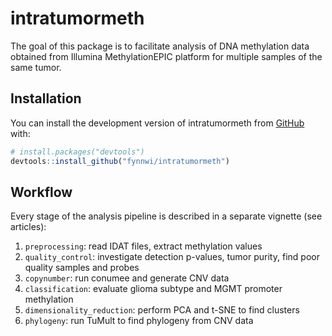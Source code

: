 
<!-- README.md is generated from README.Rmd. Please edit that file -->

# intratumormeth

The goal of this package is to facilitate analysis of DNA methylation
data obtained from Illumina MethylationEPIC platform for multiple
samples of the same tumor.

## Installation

You can install the development version of intratumormeth from
[GitHub](https://github.com/) with:

``` r
# install.packages("devtools")
devtools::install_github("fynnwi/intratumormeth")
```

## Workflow

Every stage of the analysis pipeline is described in a separate vignette
(see articles):

1.  `preprocessing`: read IDAT files, extract methylation values
2.  `quality_control`: investigate detection p-values, tumor purity,
    find poor quality samples and probes
3.  `copynumber`: run conumee and generate CNV data
4.  `classification`: evaluate glioma subtype and MGMT promoter
    methylation
5.  `dimensionality_reduction`: perform PCA and t-SNE to find clusters
6.  `phylogeny`: run TuMult to find phylogeny from CNV data

<!-- ## To be implemented: -->
<!-- Batch correction -->
<!-- - require user input of technical variables -->
<!--   - bisulfite conversion batch -->
<!--   - chip, row, column id -->
<!-- - run PCA and t-SNE and color by potential confounder variables -->
<!-- Probe filtering -->
<!-- - implement option to apply various filters to methylation data: -->
<!--   - sex chromosomes -->
<!-- Dimensionality reduction -->
<!-- - implement tsne function -->
<!-- Probe-wise heterogeneity analysis -->
<!-- - calculate intra-patient standard devation of beta values for each probe -->
<!-- - average these sds across all patients -->
<!-- - find probes that are commonly "methylation-instable"? -->
<!--   - what is their genomic context? distribution across chromosomes, regulatory features etc. -->
<!-- Gene-wise CNV analysis -->
<!-- - calculate intra-tumor mean and standard deviation for each gene (i.e. conumee detail region) -->
<!-- Sample table -->
<!-- | sample_id | patient_id | idat_location                                       | project | ceccarelli_subtype | capper_subtype  | mgmt_stp27 | -->
<!-- |-----------|------------|-----------------------------------------------------|---------|--------------------|-----------------|------------| -->
<!-- | sfb01_1   | sfb01      | ~/data/methylation_data/Pat01.1/202212330261_R07C01 | SFB824  | Classic-like       | RTK1            | M          | -->
<!-- | sfb01_2   | sfb01      | ~/data/methylation_data/Pat01.2/202242420132_R07C01 | SFB824  | PA-like            | GBM Mesenchymal | U          | -->
<!-- | ...       | ...        | ...                                                 | ...     | ...                | ...             | ...        | -->
<!-- Patient table -->
<!-- | patient_id | sex | age | n_samples | beta_mean | beta_sd | ... | -->
<!-- |------------|-----|-----|-----------|-----------|---------|-----| -->
<!-- | sfb01      | m   | 57  | 4         | 0.55      | 0.300   | ... | -->
<!-- | sfb02      | m   | 76  | 3         | 0.53      | 0.222   | ... | -->
<!-- | ...        | ... | ... | ...       | ...       | ...     | ... | -->
<!-- Detail region table -->
<!-- Collect cohort-level information about detail regions: -->
<!-- | detail_region | chr | start    | end      | n_probes | cnv_mean | cnv_sd | beta_mean | beta_sd | surroundings_cnv_mean | ... | -->
<!-- |---------------|-----|----------|----------|----------|----------|--------|-----------|---------|-----------------------|-----| -->
<!-- | PTEN          | 10  | 89621740 | 89725510 | 20       | -0.351   | 0.032  | 0.388     | 0.1     | 0.0234                | ... | -->
<!-- | PDGFRA        | ... | ...      | ...      | ...      | ...      | ...    | ...       | ...     | ...                   | ... | -->
<!-- | CDK2A/B       | ... | ...      | ...      | ...      | ...      | ...    | ...       | ...     | ...                   | ... | -->
<!-- | ...           | ... | ...      | ...      | ...      | ...      | ...    | ...       | ...     | ...                   | ... | -->
<!-- CpG table -->
<!-- Idea: summarize all cohort-level information related to single CpG sites in a table like this: -->
<!-- | probe_id     | mean | sd  | min | max | mean_intratumor_sd | sd_intratumor_mean | sd_intratumor_sd | neighborhood_correlation | -->
<!-- | ------------ | ---- | --- | --- | --- | ------------------ | ------------------ | ---------------- | ---- | -->
<!-- | cg12412432   | 1    |  1  | 0.1 | 0.9 | 0.002              | 0.75               | 0.0013           | ...  | -->
<!-- | cg12412432   | 1    |  1  | 0.1 | 0.9 | 0.002              | 0.75               | 0.0013           | ...  | -->
<!-- | ...          | ...  | ... | ... | ... | ...                | ...                | ...              | ...  | -->
<!-- ## Tumor purity -->
<!-- ### InfiniumPurify -->
<!-- - [paper](https://www.sciencedirect.com/science/article/pii/S2352304218300163) from 2018, 26 citations -->
<!-- - Wenger et al. use this tool -->
<!--   - using 51 adult brain tissue samples from GSE36278 (Sturm 2012, six normal brain samples), GSE40360 (Casaccia 2013, 19 control samples), GSE50798 (Dracheva 2013, postmortem 24 samples) and GSE52556 (Kleinman 2013, 34 control samples) as the normal data set -->
<!-- - normal tissue not necessarily required -->
<!--   - from vignette: "If either the number of tumor samples or number of normal smaples is less than 20, the tumor.type argument should be specified according to CancerTypeAbbr. If the numbers of tumor and normal samples are both more than 20, tumor.type could be null." -->
<!-- ### PAMES -->
<!-- - Purity Assesment from DNA MEthylation Sites -->
<!-- - [publication Benelli et al.](https://academic.oup.com/bioinformatics/article/34/10/1642/4792963?login=true) 2018 -->
<!--   - contains comparison to InfiniumPurify, they find high correlation -->
<!-- - [GitHub repo] (https://github.com/cgplab/PAMES) -->
<!-- - used by Verburg et al.  -->
<!--   - validation of purity estimates by looking at correlation of purity with chr7 amplification and chr10 deletion -->
<!-- - methylation data from normal tissue required! -->
<!-- Workflow: -->
<!-- 1. find CpG sites that are predictive for tumor purity by comparing tumor methylation against control group methylation data - these "informative CpG sites" are cancer type specific -->
<!-- 2. derive tumor purity (ratio of tumor to normal cells) from these informative sites -->
<!-- ## Continuous phylogeny tools -->
<!-- ### [BEAST](https://beast.community/index.html) -->
<!-- - there is also a [book from the author](https://www.amazon.com/dp/1107019656/) -->
<!-- - there exists [BEAST 2](http://www.beast2.org/) -->
<!--   - University of Auckland -->
<!-- ### [RevBayes](https://revbayes.github.io/) -->
<!-- - [publication](https://academic.oup.com/sysbio/article/65/4/726/1753608) with 360 citations -->
<!-- - developed by Sebastian Höhna (LMU Paleontology) -->
<!-- ### [Mesquite](http://www.mesquiteproject.org/) -->
<!-- - "modular system for evolutionary analysis" -->
<!-- - updated Aug 2021 -->
<!-- - support for continuous characters -->
<!-- ### [BayesPhylogenies](http://www.evolution.rdg.ac.uk/BayesPhy.html) -->
<!-- - University of Reading, UK -->
<!-- - from 2004 -->
<!-- ## Neuro-Oncology feedback -->
<!-- ### Reviewer 1 -->
<!-- - Ceccarelli classifier only discrete bins -->
<!-- - ~~correction for tumor purity~~ -->
<!-- - conclusions on copy number variations of individual genes are over interpreted -->
<!--   - many genes are on same chromosome -> LOH -->
<!-- - which CpGs make up most of the differences between biopsies?  -->
<!--   - Friedman test -->
<!-- - samples snap frozen or FFPE or mixed? -->
<!-- - evolutionary trajectories for all samples in supplementary information -->
<!-- ### Reviewer 2 -->
<!-- - clinical implications on heterogeneity? -->
<!-- - ~~tumor purity assessment based on methylation profiles~~ -->
<!-- - insufficient figure legends -->
<!-- - data availability missing -->
<!-- ### Reviewer 3 -->
<!-- - methylation heterogeneity missing -->
<!-- - ~~tumor purity~~ -->
<!--   - purity distribution as assessed by pathologist -->
<!-- - probe filtering (SNPs, sex chr etc.) -->
<!-- - settings for CNV analysis -->
<!-- - better description of TuMult -->
<!-- - classification probability scores -->
<!-- - percentage class-mes, mes-pa-like -->
<!-- - clustering:  -->
<!--   - color by Ceccarelli classification -->
<!--   - description of how patients clustered in relation to each other -->
<!-- - drop IDH-mut and use 914 CpGs described by Ceccarelli et al. to visualize samples and patients -->
<!-- - ~~tumor purity vs MGMT heterogeneity~~ -->
<!-- - compare MGMT heterogeneous and subtype heterogeneous patients -->
<!-- - Fig 4A y-axis label -->
<!-- - neutral vs. gain/loss heterogeneity clinically more interesting than medium vs. high gain/loss -->
<!-- - percentages how many samples (and patients) had specific CNV event -->
<!-- - phylogenetic distances between samples -->
<!-- - methylation vs. CNV heterogeneity -->
<!--   - do subtypes have their own branches in phylogeny? -->
<!-- - phylotrees of other patients in supplementary materials -->
<!-- - figure legends too brief -->
<!-- - compare CNV event frequencies with literature (Sottoriva, Taylor) -->
